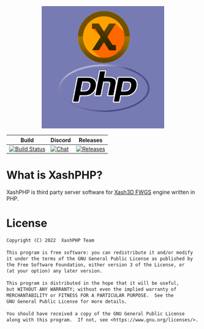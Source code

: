 <p align="center"><img src="resources/logo.png" width="320" /></p>

<div align="center">

|Build|Discord|Releases|
|---|---|---|
|[![Build Status](https://img.shields.io/github/workflow/status/XashPHP/XashPHP/Building)](https://github.com/XashPHP/XashPHP/actions)|[![Chat](https://img.shields.io/discord/926957559095623700)](https://discord.gg/CPpGfKu52z)|[![Releases](https://img.shields.io/github/downloads/XashPHP/XashPHP/total)](https://github.com/XashPHP/XashPHP/releases)|

</div>

# What is XashPHP?
XashPHP is third party server software for [Xash3D FWGS](https://github.com/FWGS/xash3d-fwgs) engine written in PHP.

# License
```
Copyright (C) 2022  XashPHP Team

This program is free software: you can redistribute it and/or modify
it under the terms of the GNU General Public License as published by
the Free Software Foundation, either version 3 of the License, or
(at your option) any later version.

This program is distributed in the hope that it will be useful,
but WITHOUT ANY WARRANTY; without even the implied warranty of
MERCHANTABILITY or FITNESS FOR A PARTICULAR PURPOSE.  See the
GNU General Public License for more details.

You should have received a copy of the GNU General Public License
along with this program.  If not, see <https://www.gnu.org/licenses/>.
```

